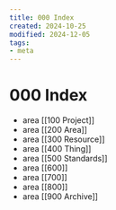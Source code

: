 ```yaml
---
title: 000 Index
created: 2024-10-25
modified: 2024-12-05
tags:
- meta
---
```

# 000 Index
- area [[100 Project]]
- area [[200 Area]]
- area [[300 Resource]]
- area [[400 Thing]]
- area [[500 Standards]]
- area [[600]]
- area [[700]]
- area [[800]]
- area [[900 Archive]]
